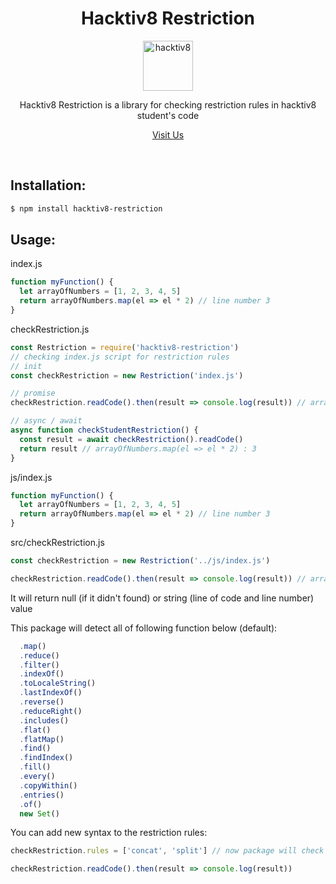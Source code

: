 <div align="center">
<h1>Hacktiv8 Restriction</h1>

<a href="https://hacktiv8.com/">
  <img
    height="80"
    width="80"
    alt="hacktiv8"
    src="https://i2.wp.com/d3g5ywftkpzr0e.cloudfront.net/wp-content/uploads/2020/01/16161919/hacktiv8.png?fit=300%2C300&ssl=1"
  />
</a>

<p>Hacktiv8 Restriction is a library for checking restriction rules in hacktiv8 student's code</p>

[Visit Us](https://hacktiv8.com/)

<br />
</div>

## Installation:

```bash
$ npm install hacktiv8-restriction
```

## Usage:

index.js

```js
function myFunction() {
  let arrayOfNumbers = [1, 2, 3, 4, 5]
  return arrayOfNumbers.map(el => el * 2) // line number 3
}
```

checkRestriction.js

```js
const Restriction = require('hacktiv8-restriction')
// checking index.js script for restriction rules
// init
const checkRestriction = new Restriction('index.js')

// promise
checkRestriction.readCode().then(result => console.log(result)) // arrayOfNumbers.map(el => el * 2) : 3

// async / await
async function checkStudentRestriction() {
  const result = await checkRestriction().readCode()
  return result // arrayOfNumbers.map(el => el * 2) : 3
}
```

js/index.js

```js
function myFunction() {
  let arrayOfNumbers = [1, 2, 3, 4, 5]
  return arrayOfNumbers.map(el => el * 2) // line number 3
}
```

src/checkRestriction.js

```js
const checkRestriction = new Restriction('../js/index.js')

checkRestriction.readCode().then(result => console.log(result)) // arrayOfNumbers.map(el => el * 2) : 3
```

It will return null (if it didn't found) or string (line of code and line number) value

This package will detect all of following function below (default):

```js
  .map()
  .reduce()
  .filter()
  .indexOf()
  .toLocaleString()
  .lastIndexOf()
  .reverse()
  .reduceRight()
  .includes()
  .flat()
  .flatMap()
  .find()
  .findIndex()
  .fill()
  .every()
  .copyWithin()
  .entries()
  .of()
  new Set()

```

You can add new syntax to the restriction rules:

```js
checkRestriction.rules = ['concat', 'split'] // now package will check the concat and split syntax too

checkRestriction.readCode().then(result => console.log(result))
```

